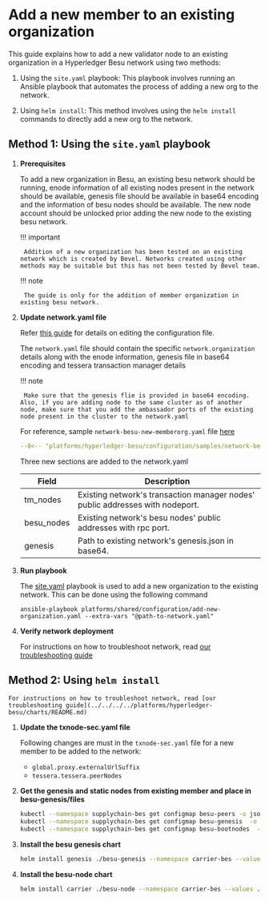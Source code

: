 [//]: # (##############################################################################################)
[//]: # (Copyright Accenture. All Rights Reserved.)
[//]: # (SPDX-License-Identifier: Apache-2.0)
[//]: # (##############################################################################################)

# Add a new member to an existing organization

This guide explains how to add a new validator node to an existing organization in a Hyperledger Besu network using two methods:

1. Using the `site.yaml` playbook: This playbook involves running an Ansible playbook that automates the process of adding a new org to the network.

1. Using `helm install`: This method involves using the `helm install` commands to directly add a new org to the network.

## Method 1: Using the `site.yaml` playbook

1. **Prerequisites**

    To add a new organization in Besu, an existing besu network should be running, enode information of all existing nodes present in the network should be available, genesis file should be available in base64 encoding and the information of besu nodes should be available. The new node account should be unlocked prior adding the new node to the existing besu network. 

    !!! important

        Addition of a new organization has been tested on an existing network which is created by Bevel. Networks created using other methods may be suitable but this has not been tested by Bevel team.

    !!! note 

        The guide is only for the addition of member organization in existing besu network.

1. **Update network.yaml file**


    Refer [this guide](../networkyaml-besu.md) for details on editing the configuration file.

    The `network.yaml` file should contain the specific `network.organization` details along with the enode information, genesis file in base64 encoding and tessera transaction manager details

    !!! note

        Make sure that the genesis flie is provided in base64 encoding. Also, if you are adding node to the same cluster as of another node, make sure that you add the ambassador ports of the existing node present in the cluster to the network.yaml

    For reference, sample `network-besu-new-memberorg.yaml` file [here](https://github.com/hyperledger/bevel/blob/main/platforms/hyperledger-besu/configuration/samples/network-besu-new-memberorg.yaml)

    ```yaml
    --8<-- "platforms/hyperledger-besu/configuration/samples/network-besu-new-memberorg.yaml:1:152"
    ```

    Three new sections are added to the network.yaml

    | Field       | Description                                              |
    |-------------|----------------------------------------------------------|
    | tm_nodes | Existing network's transaction manager nodes' public addresses with nodeport.|
    | besu_nodes | Existing network's besu nodes' public addresses with rpc port.|
    | genesis | Path to existing network's genesis.json in base64.|


1. **Run playbook**

    The [site.yaml](https://github.com/hyperledger/bevel/tree/main/platforms/shared/configuration/site.yaml) playbook is used to add a new organization to the existing network. This can be done using the following command

    ```
    ansible-playbook platforms/shared/configuration/add-new-organization.yaml --extra-vars "@path-to-network.yaml"
    ```

1. **Verify network deployment**

    For instructions on how to troubleshoot network, read [our troubleshooting guide](../../references/troubleshooting.md)


## Method 2: Using `helm install`

    For instructions on how to troubleshoot network, read [our troubleshooting guide](../../../../platforms/hyperledger-besu/charts/README.md)

1. **Update the txnode-sec.yaml file**

    Following changes are must in the `txnode-sec.yaml` file for a new member to be added to the network:

    - `global.proxy.externalUrlSuffix`
	- `tessera.tessera.peerNodes`

1. **Get the genesis and static nodes from existing member and place in besu-genesis/files**

    ```bash
    kubectl --namespace supplychain-bes get configmap besu-peers -o jsonpath='{.data.static-nodes\.json}' > static-nodes.json
    kubectl --namespace supplychain-bes get configmap besu-genesis  -o jsonpath='{.data.genesis\.json}' > genesis.json
    kubectl --namespace supplychain-bes get configmap besu-bootnodes  -o jsonpath='{.data.bootnodes-json}' > bootnodes.json
    ```

1. **Install the besu genesis chart**

    ```bash
    helm install genesis ./besu-genesis --namespace carrier-bes --values ./values/proxy-and-vault/genesis-sec.yaml
    ```

1. **Install the besu-node chart**

    ```bash
    helm install carrier ./besu-node --namespace carrier-bes --values ./values/proxy-and-vault/txnode-sec.yaml --set global.proxy.p2p=15016 --set node.besu.identity="O=Carrier,OU=Carrier,L=51.50/-0.13/London,C=GB"
    ```